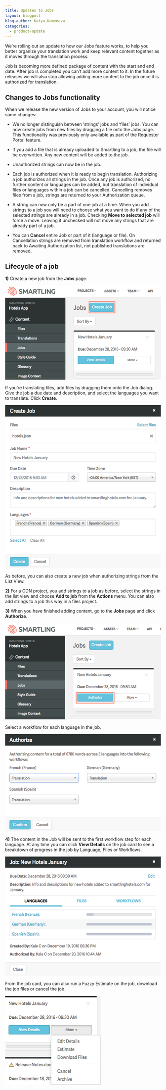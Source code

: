 ```yaml
---
title: Updates to Jobs
layout: blogpost
blog-author: Katya Kameneva
categories:
  - product-update
---
```



We’re rolling out an update to how our Jobs feature works, to help you better organize your translation work and keep relevant content together as it moves through the translation process.

Job is becoming more defined package of content with the start and end date. After job is completed you can’t add more content to it. In the future releases we will also stop allowing adding more content to the job once it is authorized for translation.

## Changes to Jobs functionality

When we release the new version of Jobs to your account, you will notice some changes:

* We no longer distinguish between ‘strings’ jobs and ‘files’ jobs. You can now create jobs from new files by dragging a file onto the Jobs page. This functionality was previously only available as part of the Requester Portal feature.

* If you add a file that is already uploaded to Smartling to a job, the file will be overwritten. Any new content will be added to the job.

* Unauthorized strings can now be in the job.

* Each job is authorized when it is ready to begin translation. Authorizing a job authorizes all strings in the job. Once any job is authorized, no further content or languages can be added, but translation of individual files or languages within a job can be cancelled. Cancelling removes files from a job, strings are returned to your Authorization queue.

* A string can now only be a part of one job at a time. When you add strings to a job you will need to choose what you want to do if any of the selected strings are already in a job. Checking **Move to selected job** will force a move. Leaving it unchecked will not move any strings that are already part of a job.

* You can **Cancel** entire Job or part of it (language or file). On Cancellation strings are removed from translation workflow and returned back to Awaiting Authorization list, not published translations are removed.

## Lifecycle of a job

**1)** Create a new job from the **Jobs** page.

![large](/uploads/versions/smartling---jobs--katya-jobs2----x----577-349x---.png)

If you’re translating files, add files by dragging them onto the Job dialog. Give the job a due date and description, and select the languages you want to translate. Click **Create**.

![large](/uploads/versions/smartling---jobs--katya-jobs2----x----574-601x---.png)

<div class="info">As before, you can also create a new job when authorizing strings from the List View.</div>

**2)** For a GDN project, you add strings to a job as before, select the strings in the list view and choose **Add to job** from the **Actions** menu. You can also add strings to a job this way in a files project.

**3)** When you have finished adding content, go to the **Jobs** page and click **Authorize**.

![large](/uploads/versions/smartling---jobs--katya-jobs2----x----581-358x---.png)

Select a workflow for each language in the job.

![large](/uploads/versions/smartling---jobs--katya-jobs2----x----571-356x---.png)

**4)** The content in the Job will be sent to the first workflow step for each language. At any time you can click **View Details** on the job card to see a breakdown of progress in the job by Language, Files or Workflows.

![large](/uploads/versions/smartling---jobs--katya-jobs2----x----574-438x---.png)

From the job card, you can also run a Fuzzy Estimate on the job, download the job files or cancel the job.

![](/uploads/versions/smartling---jobs--katya-jobs2----x----309-288x---.png)